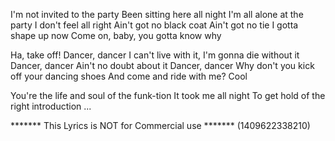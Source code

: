 I'm not invited to the party
Been sitting here all night
I'm all alone at the party
I don't feel all right
Ain't got no black coat
Ain't got no tie
I gotta shape up now
Come on, baby, you gotta know why

Ha, take off!
Dancer, dancer
I can't live with it, I'm gonna die without it
Dancer, dancer
Ain't no doubt about it
Dancer, dancer
Why don't you kick off your dancing shoes
And come and ride with me?
Cool

You're the life and soul of the funk-tion
It took me all night
To get hold of the right introduction
...

******* This Lyrics is NOT for Commercial use *******
(1409622338210)